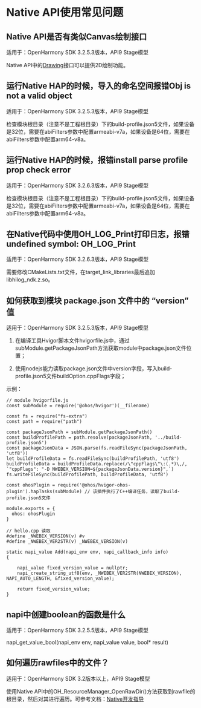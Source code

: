 # Native API使用常见问题

## Native API是否有类似Canvas绘制接口

适用于：OpenHarmony SDK 3.2.5.3版本，API9 Stage模型

Native API中的[Drawing](../reference/native-apis/_drawing.md)接口可以提供2D绘制功能。

## 运行Native HAP的时候，导入的命名空间报错Obj is not a valid object

适用于：OpenHarmony SDK 3.2.5.3版本，API9 Stage模型

检查模块根目录（注意不是工程根目录）下的build-profile.json5文件，如果设备是32位，需要在abiFilters参数中配置armeabi-v7a，如果设备是64位，需要在abiFilters参数中配置arm64-v8a。

## 运行Native HAP的时候，报错install parse profile prop check error

适用于：OpenHarmony SDK 3.2.6.3版本，API9 Stage模型

检查模块根目录（注意不是工程根目录）下的build-profile.json5文件，如果设备是32位，需要在abiFilters参数中配置armeabi-v7a，如果设备是64位，需要在abiFilters参数中配置arm64-v8a。

## 在Native代码中使用OH_LOG_Print打印日志，报错undefined symbol: OH_LOG_Print

适用于：OpenHarmony SDK 3.2.6.3版本，API9 Stage模型

需要修改CMakeLists.txt文件，在target_link_libraries最后追加libhilog_ndk.z.so。

## 如何获取到模块 package.json 文件中的 “version” 值

适用于：OpenHarmony SDK 3.2.5.3版本，API9 Stage模型

1. 在编译工具Hvigor脚本文件hvigorfile.js中，通过subModule.getPackageJsonPath方法获取module中package.json文件位置；

2. 使用nodejs能力读取package.json文件中version字段，写入build-profile.json5文件buildOption.cppFlags字段；

示例：

  
```
// module hvigorfile.js
const subModule = require('@ohos/hvigor')(__filename)

const fs = require("fs-extra")
const path = require("path")

const packageJsonPath = subModule.getPackageJsonPath()
const buildProfilePath = path.resolve(packageJsonPath, '../build-profile.json5')
const packageJsonData = JSON.parse(fs.readFileSync(packageJsonPath, 'utf8'))
let buildProfileData = fs.readFileSync(buildProfilePath, 'utf8')
buildProfileData = buildProfileData.replace(/\"cppFlags\"\:(.*)\,/, `"cppFlags": "-D NWEBEX_VERSION=${packageJsonData.version}",`)
fs.writeFileSync(buildProfilePath, buildProfileData, 'utf8')

const ohosPlugin = require('@ohos/hvigor-ohos-plugin').hapTasks(subModule) // 该插件执行了C++编译任务，读取了build-profile.json5文件

module.exports = {
  ohos: ohosPlugin
}
```

  
```
// hello.cpp 读取
#define _NWEBEX_VERSION(v) #v
#define _NWEBEX_VER2STR(v) _NWEBEX_VERSION(v)

static napi_value Add(napi_env env, napi_callback_info info)
{

    napi_value fixed_version_value = nullptr;
    napi_create_string_utf8(env, _NWEBEX_VER2STR(NWEBEX_VERSION), NAPI_AUTO_LENGTH, &fixed_version_value);

    return fixed_version_value;
}
```

## napi中创建boolean的函数是什么 

适用于：OpenHarmony SDK 3.2.5.5版本，API9 Stage模型

napi_get_value_bool(napi_env env, napi_value value, bool\* result)

## 如何遍历rawfiles中的文件？

适用于：OpenHarmony SDK 3.2版本以上，API9 Stage模型

使用Native API中的OH_ResourceManager_OpenRawDir()方法获取到rawfile的根目录，然后对其进行遍历。可参考文档：[Native开发指导](../reference/native-apis/rawfile.md)

